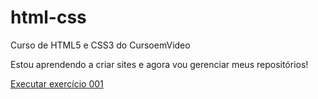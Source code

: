 # html-css
Curso de HTML5 e CSS3 do CursoemVideo


Estou aprendendo a criar sites e agora vou gerenciar meus repositórios!

<a href= "https://luizbucioli.github.io/html-css/Exercício/Ex001">Executar exercício 001</a>